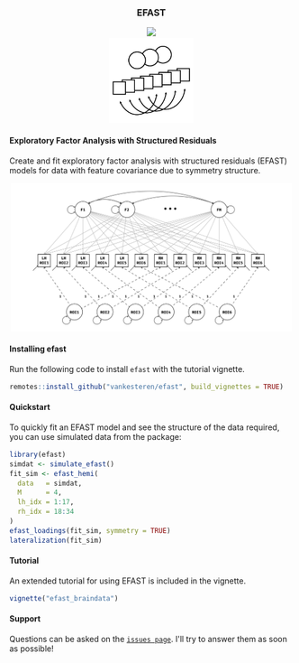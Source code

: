 <h3 align="center"> EFAST </h3>
<p align="center"><a href="https://travis-ci.org/vankesteren/efast"><img src="https://travis-ci.org/vankesteren/efast.svg?branch=master"></img></a><br/>
<img src="./img/efast_icon.png" width="150px"></img>
</p>


#### Exploratory Factor Analysis with Structured Residuals
Create and fit exploratory factor analysis with structured residuals (EFAST) models for data with feature covariance due to symmetry structure.
<p align="center">
<img src="./img/efa_uncorr_met.png" width="500px"></img><br/>
</p>

#### Installing efast
Run the following code to install `efast` with the tutorial vignette.
```r
remotes::install_github("vankesteren/efast", build_vignettes = TRUE)
```

#### Quickstart
To quickly fit an EFAST model and see the structure of the data required, you can use simulated data from the package:
```r
library(efast)
simdat <- simulate_efast()
fit_sim <- efast_hemi(
  data   = simdat, 
  M      = 4, 
  lh_idx = 1:17, 
  rh_idx = 18:34
)
efast_loadings(fit_sim, symmetry = TRUE)
lateralization(fit_sim)
```

#### Tutorial
An extended tutorial for using EFAST is included in the vignette.
```r
vignette("efast_braindata")
```

#### Support
Questions can be asked on the [`issues page`](https://github.com/vankesteren/efast/issues). I'll try to answer them as soon as possible!